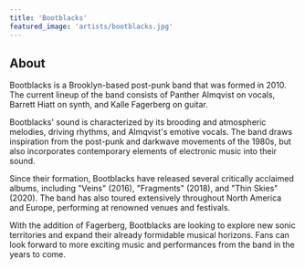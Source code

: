 ```yaml
---
title: 'Bootblacks'
featured_image: 'artists/bootblacks.jpg'
---
```


## About

Bootblacks is a Brooklyn-based post-punk band that was formed in 2010. The current lineup of the band consists of Panther Almqvist on vocals, Barrett Hiatt on synth, and Kalle Fagerberg on guitar.

Bootblacks' sound is characterized by its brooding and atmospheric melodies, driving rhythms, and Almqvist's emotive vocals. The band draws inspiration from the post-punk and darkwave movements of the 1980s, but also incorporates contemporary elements of electronic music into their sound.

Since their formation, Bootblacks have released several critically acclaimed albums, including "Veins" (2016), "Fragments" (2018), and "Thin Skies" (2020). The band has also toured extensively throughout North America and Europe, performing at renowned venues and festivals.

With the addition of Fagerberg, Bootblacks are looking to explore new sonic territories and expand their already formidable musical horizons. Fans can look forward to more exciting music and performances from the band in the years to come.
